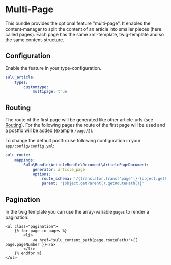 # Multi-Page

This bundle provides the optional feature "multi-page". It enables the content-manager to split the content of an
article into smaller pieces (here called pages). Each page has the same xml-template, twig-template and
so the same content-structure.

## Configuration

Enable the feature in your type-configuration.

```yml
sulu_article:
    types:
        customtype:
            multipage: true
```

## Routing

The route of the first page will be generated like other article-urls (see [Routing](routing.md)). For the following
pages the route of the first page will be used and a postfix will be added (example `/page/2`).

To change the default postfix use following configuration in your `app/config/config.yml`:

```yml
sulu_route:
    mappings:
        Sulu\Bundle\ArticleBundle\Document\ArticlePageDocument:
            generator: article_page
            options:
                route_schema: '/{translator.trans("page")}-{object.getPageNumber()}'
                parent: '{object.getParent().getRoutePath()}'
```

## Pagination

In the twig template you can use the array-variable `pages` to render a pagination:

```twig
<ul class="pagination">
    {% for page in pages %}
        <li>
            <a href="sulu_content_path(page.routePath)">{{ page.pageNumber }}</a>
        </li>
    {% endfor %}
</ul>
```
